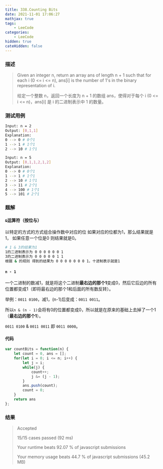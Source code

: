 ```yaml
---
title: 338.Counting Bits
date: 2021-11-01 17:06:27
mathjax: true
tags:
    - LeeCode
categories: 
    - LeeCode
hidden: true
cateHidden: false
---
```


### 描述

> Given an integer n, return an array ans of length n + 1 such that for each i (0 <= i <= n), ans[i] is the number of 1's in the binary representation of i.
> 
> 给定一个整数 n，返回一个长度为 n + 1 的数组 ans，使得对于每个 i (0 <= i <= n)，ans[i] 是 i 的二进制表示中 1 的数量。

### 测试用例

```bash
Input: n = 2 
Output: [0,1,1]
Explanation:
0 --> 0 # 0个1
1 --> 1 # 1个1
2 --> 10 # 1个1

Input: n = 5
Output: [0,1,1,2,1,2]
Explanation:
0 --> 0 # 0个1
1 --> 1 # 1个1
2 --> 10 # 1个1
3 --> 11 # 2个1
4 --> 100 # 1个1
5 --> 101 # 2个1
```

### 题解

#### `&`运算符（按位与）

以特定的方式的方式组合操作数中对应的位 如果对应的位都为1，那么结果就是1， 如果任意一个位是0 则结果就是0。

```bash
# 1 & 3的结果为1
1的二进制表示为 0 0 0 0 0 0 1
3的二进制表示为 0 0 0 0 0 1 1
根据 & 的规则 得到的结果为 0 0 0 0 0 0 0 1，十进制表示就是1
```

#### `n - 1`

一个二进制的数减1，就是将这个二进制**最右边的那个1**变成0，然后它后边的所有位置都变成1（即将最右边的那个1和后面的所有数反转）。

举例：`0011 0100`，减1，(n-1)后变成：`0011 0011`。

所以`n & (n - 1)`会将有0的位置都变成0，所以就是在原来的基础上去掉了一个1（**最右边的那个1**）。

`0011 0100` & `0011 0011` 即 `0011 0000`。

#### 代码

```js
var countBits = function(n) {
    let count = 0, ans = [];
    for(let i = 0; i <= n; i++) {
        let j = i;
        while(j) {
            count++;
            j &= (j - 1);
        }
        ans.push(count);
        count = 0;
    }
    return ans
};
```

### 结果

> Accepted
> 
> 15/15 cases passed (92 ms)
> 
> Your runtime beats 92.07 % of javascript submissions
> 
> Your memory usage beats 44.7 % of javascript submissions (45.2 MB)